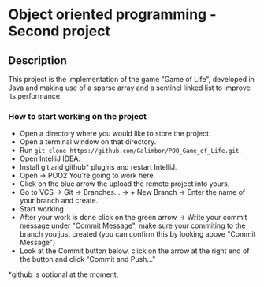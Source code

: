 # Object oriented programming - Second project

## Description

This project is the implementation of the game "Game of Life", developed in Java and making use of a sparse array and a sentinel linked list to improve its performance. 

### How to start working on the project
 
+ Open a directory where you would like to store the project.
+ Open a terminal window on that directory.
+ Run `git clone https://github.com/Galimbor/POO_Game_of_Life.git`.
+ Open IntelliJ IDEA.
+ Install git and github* plugins and restart IntelliJ.
+ Open -> POO2    You're going to work here.
+ Click on the blue arrow the upload the remote project into yours.
+ Go to VCS -> Git -> Branches... -> + New Branch -> Enter the name of your branch and create.
+ Start working
+ After your work is done click on the green arrow -> Write your commit message under "Commit Message", make sure your commiting to the branch you just created (you can confirm this by looking above "Commit Message")
+ Look at the Commit button below, click on the arrow at the right end of the button and click "Commit and Push..."



*github is optional at the moment.
